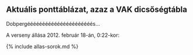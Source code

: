 ## Aktuális ponttáblázat, azaz a VAK dicsőségtábla

Dobpergéééééééééééééééééééééés...

A verseny állása 2012. február 18-án, 0:22-kor:

{% include allas-sorok.md %}
